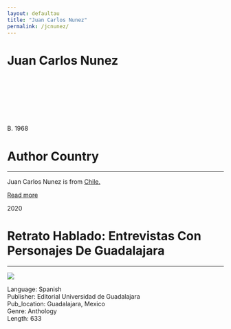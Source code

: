 ```yaml
---
layout: defaultau
title: "Juan Carlos Nunez"
permalink: /jcnunez/
---
```

<!-- partial:index.partial.html -->
<div class="content">
    <h1>Juan Carlos Nunez</h1>
    <div class="quote">
        <div><img src="" class="logo"></div>
    </div>
    <div class="timeline">
        <div style="padding-bottom:100px;"></div>
        <div class="block">
            <div class="date right"><p class="right"> B. 1968 </p></div>
            <div class="dot"></div>
            <div class="left first">
            <div class="author_country">
                <h1>Author Country</h1><hr>
            <div class="aclocation"><p>Juan Carlos Nunez is from <a href="{{ site.baseurl }}/49">Chile.</a></p></div>
              <div class="acreadmore">  <a href="#" target="_blank">Read more</a></div>
            </div>
            </div>
        </div>
        <div class="block">
            <div class="date left"><p class="left">2020</p></div>
            <div class="dot"></div>
            <div class="right">
                <h1>Retrato Hablado: Entrevistas Con Personajes De Guadalajara</h1><hr>
                <p><img src="https://m.media-amazon.com/images/I/51TWRoVMUwL._SX369_BO1,204,203,200_.jpg"></p>
                <p>
                Language: Spanish<br/>
                Publisher: Editorial Universidad de Guadalajara<br/>
                Pub_location: Guadalajara, Mexico<br/>
                Genre: Anthology<br/>
                Length: 633<br/>                   </p>
            </div>
        </div>  
  <!-- partial -->
<script src='https://cdnjs.cloudflare.com/ajax/libs/jquery/3.1.1/jquery.min.js'></script><script  src="{{ site.baseurl }}/assets/js/authorscript.js"></script>